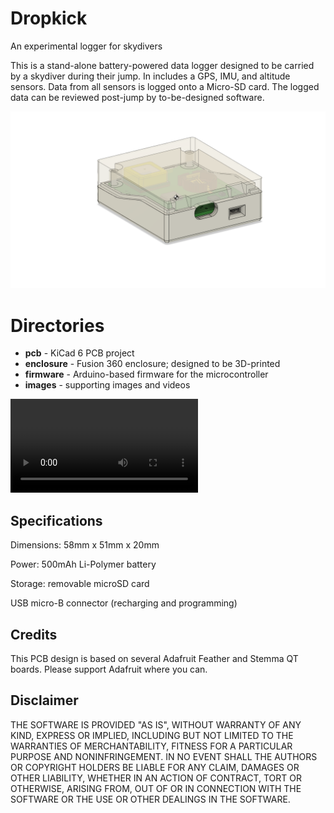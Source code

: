 
# Dropkick
An experimental logger for skydivers

This is a stand-alone battery-powered data logger designed to be
carried by a skydiver during their jump.  In includes a GPS, IMU, and altitude sensors. Data from all sensors is logged onto a Micro-SD card. The logged data can be reviewed post-jump by to-be-designed software.

![](images/dropkick-03.png)


# Directories
* **pcb** - KiCad 6 PCB project
* **enclosure** - Fusion 360 enclosure; designed to be 3D-printed
* **firmware** - Arduino-based firmware for the microcontroller
* **images** - supporting images and videos

![](images/dropkick-ANIMATION.avi)

## Specifications

Dimensions: 58mm x 51mm x 20mm

Power: 500mAh Li-Polymer battery

Storage: removable microSD card

USB micro-B connector (recharging and programming)


## Credits
This PCB design is based on several Adafruit Feather and Stemma QT boards.  Please support Adafruit where you can.


## Disclaimer
THE SOFTWARE IS PROVIDED "AS IS", WITHOUT WARRANTY OF ANY KIND, EXPRESS OR
IMPLIED, INCLUDING BUT NOT LIMITED TO THE WARRANTIES OF MERCHANTABILITY,
FITNESS FOR A PARTICULAR PURPOSE AND NONINFRINGEMENT. IN NO EVENT SHALL THE
AUTHORS OR COPYRIGHT HOLDERS BE LIABLE FOR ANY CLAIM, DAMAGES OR OTHER
LIABILITY, WHETHER IN AN ACTION OF CONTRACT, TORT OR OTHERWISE, ARISING FROM,
OUT OF OR IN CONNECTION WITH THE SOFTWARE OR THE USE OR OTHER DEALINGS IN THE
SOFTWARE.
